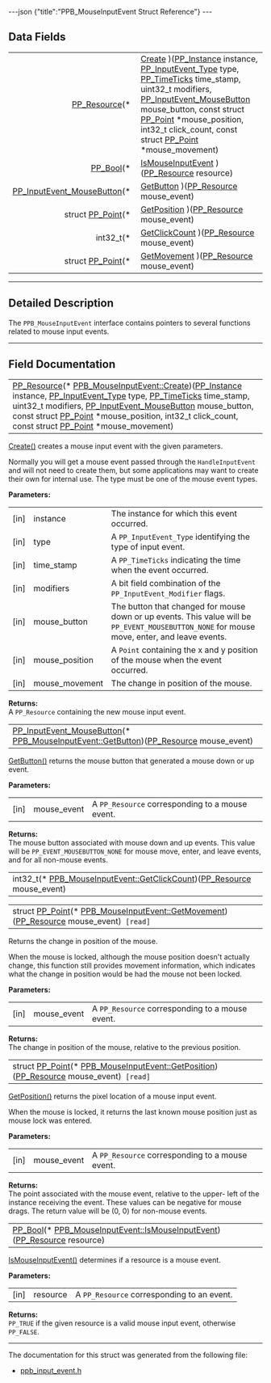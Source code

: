 ---json {"title":"PPB\_MouseInputEvent Struct Reference"} ---

Data Fields
-----------

<table><tbody><tr class="odd"><td style="text-align: right;"><a href="/docs/native-client/pepper_stable/c/group___typedefs#gafdc3895ee80f4750d0d95ae1b677e9b7" class="el">PP_Resource</a>(* </td><td><a href="/docs/native-client/pepper_stable/c/struct_p_p_b___mouse_input_event__1__1#a3bde5af35e13f10a3472132e82b8bb45" class="el">Create</a> )(<a href="/docs/native-client/pepper_stable/c/group___typedefs#ga89b662403e6a687bb914b80114c0d19d" class="el">PP_Instance</a> instance, <a href="/docs/native-client/pepper_stable/c/group___enums#gaca7296cfec99fcb6646b7144d1d6a0c5" class="el">PP_InputEvent_Type</a> type, <a href="/docs/native-client/pepper_stable/c/group___typedefs#ga71cb1042cdeb38d7881b121f3b09ce94" class="el">PP_TimeTicks</a> time_stamp, uint32_t modifiers, <a href="/docs/native-client/pepper_stable/c/group___enums#ga25113f3c8d33e863fd38b3f70f8a5e6e" class="el">PP_InputEvent_MouseButton</a> mouse_button, const struct <a href="/docs/native-client/pepper_stable/c/struct_p_p___point/" class="el">PP_Point</a> *mouse_position, int32_t click_count, const struct <a href="/docs/native-client/pepper_stable/c/struct_p_p___point/" class="el">PP_Point</a> *mouse_movement)</td></tr><tr class="even"><td style="text-align: right;"><a href="/docs/native-client/pepper_stable/c/group___enums#ga4f272d99be14aacafe08dfd4ef830918" class="el">PP_Bool</a>(* </td><td><a href="/docs/native-client/pepper_stable/c/struct_p_p_b___mouse_input_event__1__1#a4cf50f1f5527cf7e66788d4b47ae1638" class="el">IsMouseInputEvent</a> )(<a href="/docs/native-client/pepper_stable/c/group___typedefs#gafdc3895ee80f4750d0d95ae1b677e9b7" class="el">PP_Resource</a> resource)</td></tr><tr class="odd"><td style="text-align: right;"><a href="/docs/native-client/pepper_stable/c/group___enums#ga25113f3c8d33e863fd38b3f70f8a5e6e" class="el">PP_InputEvent_MouseButton</a>(* </td><td><a href="/docs/native-client/pepper_stable/c/struct_p_p_b___mouse_input_event__1__1#a7a90bf6abb794ca5c42af76d8fd71d22" class="el">GetButton</a> )(<a href="/docs/native-client/pepper_stable/c/group___typedefs#gafdc3895ee80f4750d0d95ae1b677e9b7" class="el">PP_Resource</a> mouse_event)</td></tr><tr class="even"><td style="text-align: right;">struct <a href="/docs/native-client/pepper_stable/c/struct_p_p___point/" class="el">PP_Point</a>(* </td><td><a href="/docs/native-client/pepper_stable/c/struct_p_p_b___mouse_input_event__1__1#ab7c3f20bd61bec3db563a7956fdeb7e0" class="el">GetPosition</a> )(<a href="/docs/native-client/pepper_stable/c/group___typedefs#gafdc3895ee80f4750d0d95ae1b677e9b7" class="el">PP_Resource</a> mouse_event)</td></tr><tr class="odd"><td style="text-align: right;">int32_t(* </td><td><a href="/docs/native-client/pepper_stable/c/struct_p_p_b___mouse_input_event__1__1#a2850b783ad0136b5818d876a1a01af22" class="el">GetClickCount</a> )(<a href="/docs/native-client/pepper_stable/c/group___typedefs#gafdc3895ee80f4750d0d95ae1b677e9b7" class="el">PP_Resource</a> mouse_event)</td></tr><tr class="even"><td style="text-align: right;">struct <a href="/docs/native-client/pepper_stable/c/struct_p_p___point/" class="el">PP_Point</a>(* </td><td><a href="/docs/native-client/pepper_stable/c/struct_p_p_b___mouse_input_event__1__1#a043229000d9f7d9436ae8a963bb6aca1" class="el">GetMovement</a> )(<a href="/docs/native-client/pepper_stable/c/group___typedefs#gafdc3895ee80f4750d0d95ae1b677e9b7" class="el">PP_Resource</a> mouse_event)</td></tr></tbody></table>

------------------------------------------------------------------------

<span id="details" class="anchor" style="margin: 0;"></span>

Detailed Description
--------------------

The `PPB_MouseInputEvent` interface contains pointers to several functions related to mouse input events.

------------------------------------------------------------------------

Field Documentation
-------------------

<span id="a3bde5af35e13f10a3472132e82b8bb45" class="anchor" style="margin: 0;"></span>

<table><tbody><tr class="odd"><td><a href="/docs/native-client/pepper_stable/c/group___typedefs#gafdc3895ee80f4750d0d95ae1b677e9b7" class="el">PP_Resource</a>(* <a href="/docs/native-client/pepper_stable/c/struct_p_p_b___mouse_input_event__1__1#a3bde5af35e13f10a3472132e82b8bb45" class="el">PPB_MouseInputEvent::Create</a>)(<a href="/docs/native-client/pepper_stable/c/group___typedefs#ga89b662403e6a687bb914b80114c0d19d" class="el">PP_Instance</a> instance, <a href="/docs/native-client/pepper_stable/c/group___enums#gaca7296cfec99fcb6646b7144d1d6a0c5" class="el">PP_InputEvent_Type</a> type, <a href="/docs/native-client/pepper_stable/c/group___typedefs#ga71cb1042cdeb38d7881b121f3b09ce94" class="el">PP_TimeTicks</a> time_stamp, uint32_t modifiers, <a href="/docs/native-client/pepper_stable/c/group___enums#ga25113f3c8d33e863fd38b3f70f8a5e6e" class="el">PP_InputEvent_MouseButton</a> mouse_button, const struct <a href="/docs/native-client/pepper_stable/c/struct_p_p___point/" class="el">PP_Point</a> *mouse_position, int32_t click_count, const struct <a href="/docs/native-client/pepper_stable/c/struct_p_p___point/" class="el">PP_Point</a> *mouse_movement)</td></tr></tbody></table>

<a href="/docs/native-client/pepper_stable/c/struct_p_p_b___mouse_input_event__1__1#a3bde5af35e13f10a3472132e82b8bb45" class="el" title="Create() creates a mouse input event with the given parameters.">Create()</a> creates a mouse input event with the given parameters.

Normally you will get a mouse event passed through the `HandleInputEvent` and will not need to create them, but some applications may want to create their own for internal use. The type must be one of the mouse event types.

**Parameters:**  
<table><tbody><tr class="odd"><td>[in]</td><td>instance</td><td>The instance for which this event occurred.</td></tr><tr class="even"><td>[in]</td><td>type</td><td>A <code>PP_InputEvent_Type</code> identifying the type of input event.</td></tr><tr class="odd"><td>[in]</td><td>time_stamp</td><td>A <code>PP_TimeTicks</code> indicating the time when the event occurred.</td></tr><tr class="even"><td>[in]</td><td>modifiers</td><td>A bit field combination of the <code>PP_InputEvent_Modifier</code> flags.</td></tr><tr class="odd"><td>[in]</td><td>mouse_button</td><td>The button that changed for mouse down or up events. This value will be <code>PP_EVENT_MOUSEBUTTON_NONE</code> for mouse move, enter, and leave events.</td></tr><tr class="even"><td>[in]</td><td>mouse_position</td><td>A <code>Point</code> containing the x and y position of the mouse when the event occurred.</td></tr><tr class="odd"><td>[in]</td><td>mouse_movement</td><td>The change in position of the mouse.</td></tr></tbody></table>

<!-- -->

**Returns:**  
A `PP_Resource` containing the new mouse input event.

<span id="a7a90bf6abb794ca5c42af76d8fd71d22" class="anchor" style="margin: 0;"></span>

<table><tbody><tr class="odd"><td><a href="/docs/native-client/pepper_stable/c/group___enums#ga25113f3c8d33e863fd38b3f70f8a5e6e" class="el">PP_InputEvent_MouseButton</a>(* <a href="/docs/native-client/pepper_stable/c/struct_p_p_b___mouse_input_event__1__1#a7a90bf6abb794ca5c42af76d8fd71d22" class="el">PPB_MouseInputEvent::GetButton</a>)(<a href="/docs/native-client/pepper_stable/c/group___typedefs#gafdc3895ee80f4750d0d95ae1b677e9b7" class="el">PP_Resource</a> mouse_event)</td></tr></tbody></table>

<a href="/docs/native-client/pepper_stable/c/struct_p_p_b___mouse_input_event__1__1#a7a90bf6abb794ca5c42af76d8fd71d22" class="el" title="GetButton() returns the mouse button that generated a mouse down or up event.">GetButton()</a> returns the mouse button that generated a mouse down or up event.

**Parameters:**  
<table><tbody><tr class="odd"><td>[in]</td><td>mouse_event</td><td>A <code>PP_Resource</code> corresponding to a mouse event.</td></tr></tbody></table>

<!-- -->

**Returns:**  
The mouse button associated with mouse down and up events. This value will be `PP_EVENT_MOUSEBUTTON_NONE` for mouse move, enter, and leave events, and for all non-mouse events.

<span id="a2850b783ad0136b5818d876a1a01af22" class="anchor" style="margin: 0;"></span>

<table><tbody><tr class="odd"><td>int32_t(* <a href="/docs/native-client/pepper_stable/c/struct_p_p_b___mouse_input_event__1__1#a2850b783ad0136b5818d876a1a01af22" class="el">PPB_MouseInputEvent::GetClickCount</a>)(<a href="/docs/native-client/pepper_stable/c/group___typedefs#gafdc3895ee80f4750d0d95ae1b677e9b7" class="el">PP_Resource</a> mouse_event)</td></tr></tbody></table>

<span id="a043229000d9f7d9436ae8a963bb6aca1" class="anchor" style="margin: 0;"></span>

<table><tbody><tr class="odd"><td>struct <a href="/docs/native-client/pepper_stable/c/struct_p_p___point/" class="el">PP_Point</a>(* <a href="/docs/native-client/pepper_stable/c/struct_p_p_b___mouse_input_event__1__1#a043229000d9f7d9436ae8a963bb6aca1" class="el">PPB_MouseInputEvent::GetMovement</a>)(<a href="/docs/native-client/pepper_stable/c/group___typedefs#gafdc3895ee80f4750d0d95ae1b677e9b7" class="el">PP_Resource</a> mouse_event)<code> [read]</code></td></tr></tbody></table>

Returns the change in position of the mouse.

When the mouse is locked, although the mouse position doesn't actually change, this function still provides movement information, which indicates what the change in position would be had the mouse not been locked.

**Parameters:**  
<table><tbody><tr class="odd"><td>[in]</td><td>mouse_event</td><td>A <code>PP_Resource</code> corresponding to a mouse event.</td></tr></tbody></table>

<!-- -->

**Returns:**  
The change in position of the mouse, relative to the previous position.

<span id="ab7c3f20bd61bec3db563a7956fdeb7e0" class="anchor" style="margin: 0;"></span>

<table><tbody><tr class="odd"><td>struct <a href="/docs/native-client/pepper_stable/c/struct_p_p___point/" class="el">PP_Point</a>(* <a href="/docs/native-client/pepper_stable/c/struct_p_p_b___mouse_input_event__1__1#ab7c3f20bd61bec3db563a7956fdeb7e0" class="el">PPB_MouseInputEvent::GetPosition</a>)(<a href="/docs/native-client/pepper_stable/c/group___typedefs#gafdc3895ee80f4750d0d95ae1b677e9b7" class="el">PP_Resource</a> mouse_event)<code> [read]</code></td></tr></tbody></table>

<a href="/docs/native-client/pepper_stable/c/struct_p_p_b___mouse_input_event__1__1#ab7c3f20bd61bec3db563a7956fdeb7e0" class="el" title="GetPosition() returns the pixel location of a mouse input event.">GetPosition()</a> returns the pixel location of a mouse input event.

When the mouse is locked, it returns the last known mouse position just as mouse lock was entered.

**Parameters:**  
<table><tbody><tr class="odd"><td>[in]</td><td>mouse_event</td><td>A <code>PP_Resource</code> corresponding to a mouse event.</td></tr></tbody></table>

<!-- -->

**Returns:**  
The point associated with the mouse event, relative to the upper- left of the instance receiving the event. These values can be negative for mouse drags. The return value will be (0, 0) for non-mouse events.

<span id="a4cf50f1f5527cf7e66788d4b47ae1638" class="anchor" style="margin: 0;"></span>

<table><tbody><tr class="odd"><td><a href="/docs/native-client/pepper_stable/c/group___enums#ga4f272d99be14aacafe08dfd4ef830918" class="el">PP_Bool</a>(* <a href="/docs/native-client/pepper_stable/c/struct_p_p_b___mouse_input_event__1__1#a4cf50f1f5527cf7e66788d4b47ae1638" class="el">PPB_MouseInputEvent::IsMouseInputEvent</a>)(<a href="/docs/native-client/pepper_stable/c/group___typedefs#gafdc3895ee80f4750d0d95ae1b677e9b7" class="el">PP_Resource</a> resource)</td></tr></tbody></table>

<a href="/docs/native-client/pepper_stable/c/struct_p_p_b___mouse_input_event__1__1#a4cf50f1f5527cf7e66788d4b47ae1638" class="el" title="IsMouseInputEvent() determines if a resource is a mouse event.">IsMouseInputEvent()</a> determines if a resource is a mouse event.

**Parameters:**  
<table><tbody><tr class="odd"><td>[in]</td><td>resource</td><td>A <code>PP_Resource</code> corresponding to an event.</td></tr></tbody></table>

<!-- -->

**Returns:**  
`PP_TRUE` if the given resource is a valid mouse input event, otherwise `PP_FALSE`.

------------------------------------------------------------------------

The documentation for this struct was generated from the following file:

-   <a href="/docs/native-client/pepper_stable/c/ppb__input__event_8h/" class="el">ppb_input_event.h</a>
